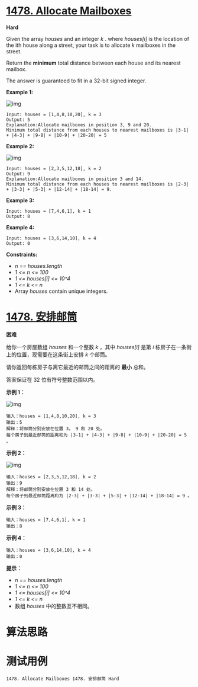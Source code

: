 # [1478. Allocate Mailboxes][enTitle]

**Hard**

Given the array  *houses*  and an integer  *k* . where  *houses[i]*  is the location of the ith house along a street, your task is to allocate  *k*  mailboxes in the street.

Return the **minimum**  total distance between each house and its nearest mailbox.

The answer is guaranteed to fit in a 32-bit signed integer.



**Example 1:** 

![img](https://assets.leetcode.com/uploads/2020/05/07/sample_11_1816.png)

```
Input: houses = [1,4,8,10,20], k = 3
Output: 5
Explanation:Allocate mailboxes in position 3, 9 and 20.
Minimum total distance from each houses to nearest mailboxes is |3-1| + |4-3| + |9-8| + |10-9| + |20-20| = 5 

```

**Example 2:** 

![img](https://assets.leetcode.com/uploads/2020/05/07/sample_2_1816.png)

```
Input: houses = [2,3,5,12,18], k = 2
Output: 9
Explanation:Allocate mailboxes in position 3 and 14.
Minimum total distance from each houses to nearest mailboxes is |2-3| + |3-3| + |5-3| + |12-14| + |18-14| = 9.

```

**Example 3:** 

```
Input: houses = [7,4,6,1], k = 1
Output: 8

```

**Example 4:** 

```
Input: houses = [3,6,14,10], k = 4
Output: 0

```



**Constraints:** 

-  *n == houses.length*  
-  *1 <= n <= 100*  
-  *1 <= houses[i] <= 10^4*  
-  *1 <= k <= n*  
- Array  *houses*  contain unique integers.


# [1478. 安排邮筒][cnTitle]

**困难**

给你一个房屋数组 *houses*  和一个整数  *k*  ，其中  *houses[i]*  是第  *i*  栋房子在一条街上的位置，现需要在这条街上安排  *k*  个邮筒。

请你返回每栋房子与离它最近的邮筒之间的距离的 **最小** 总和。

答案保证在 32 位有符号整数范围以内。



**示例 1：** 

![img](https://assets.leetcode-cn.com/aliyun-lc-upload/uploads/2020/06/13/sample_11_1816.png)

```
输入：houses = [1,4,8,10,20], k = 3
输出：5
解释：将邮筒分别安放在位置 3， 9 和 20 处。
每个房子到最近邮筒的距离和为 |3-1| + |4-3| + |9-8| + |10-9| + |20-20| = 5 。

```

**示例 2：** 

![img](https://assets.leetcode-cn.com/aliyun-lc-upload/uploads/2020/06/13/sample_2_1816.png)

```
输入：houses = [2,3,5,12,18], k = 2
输出：9
解释：将邮筒分别安放在位置 3 和 14 处。
每个房子到最近邮筒距离和为 |2-3| + |3-3| + |5-3| + |12-14| + |18-14| = 9 。

```

**示例 3：** 

```
输入：houses = [7,4,6,1], k = 1
输出：8

```

**示例 4：** 

```
输入：houses = [3,6,14,10], k = 4
输出：0

```



**提示：** 

-  *n == houses.length*  
-  *1 <= n <= 100*  
-  *1 <= houses[i] <= 10^4*  
-  *1 <= k <= n*  
- 数组  *houses*  中的整数互不相同。




# 算法思路

# 测试用例
```
1478. Allocate Mailboxes 1478. 安排邮筒 Hard
```

[enTitle]: https://leetcode.com/problems/allocate-mailboxes/
[cnTitle]: https://leetcode-cn.com/problems/allocate-mailboxes/
